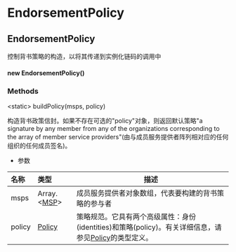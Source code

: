 # EndorsementPolicy

## EndorsementPolicy

控制背书策略的构造，以将其传递到实例化链码的调用中

#### new EndorsementPolicy()

### Methods

&lt;static&gt; buildPolicy(msps, policy)

构造背书政策信封。如果不存在可选的"policy"对象，则返回默认策略"a signature by any member from any of the organizations corresponding to the array of member service providers"(由与成员服务提供者阵列相对应的任何组织的任何成员签名)。

- 参数

| 名称   | 类型                                                         | 描述                                                         |
| :----- | :----------------------------------------------------------- | ------------------------------------------------------------ |
| msps   | Array.&lt;[MSP](https://hyperledger.github.io/fabric-sdk-node/release-1.4/MSP.html)&gt; | 成员服务提供者对象数组，代表要构建的背书策略的参与者         |
| policy | [Policy](https://hyperledger.github.io/fabric-sdk-node/release-1.4/global.html#Policy) | 策略规范。它具有两个高级属性：身份(identities)和策略(policy)。有关详细信息，请参见[Policy](https://hyperledger.github.io/fabric-sdk-node/release-1.4/global.html#Policy)的类型定义。 |